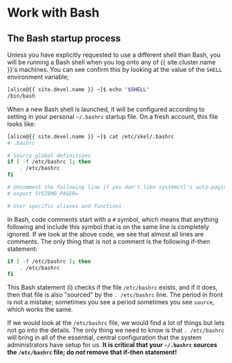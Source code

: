 # Work with Bash

## The Bash startup process

Unless you have explicitly requested to use a different shell than Bash, you will be running a Bash shell when you log onto any of {{ site.cluster.name }}'s machines.  You can see confirm this by looking at the value of the `SHELL` environment variable;

<!-- code-block label="bash-SHELL" -->
```sh
[alice@{{ site.devel.name }} ~]$ echo "$SHELL"
/bin/bash
```

When a new Bash shell is launched, it will be configured according to setting in your personal `~/.bashrc` startup file.  On a fresh account, this file looks like:

<!-- code-block label="bash-bashrc-fresh" -->
```sh
[alice@{{ site.devel.name }} ~]$ cat /etc/skel/.bashrc
# .bashrc

# Source global definitions
if [ -f /etc/bashrc ]; then
	. /etc/bashrc
fi

# Uncomment the following line if you don't like systemctl's auto-paging feature:
# export SYSTEMD_PAGER=

# User specific aliases and functions
```

In Bash, code comments start with a `#` symbol, which means that anything following and include this symbol that is on the same line is completely ignored.  If we look at the above code, we see that almost all lines are comments.  The only thing that is not a comment is the following if-then statement:

```sh
if [ -f /etc/bashrc ]; then
	. /etc/bashrc
fi
```

This Bash statement (i) checks if the file `/etc/bashrc` exists, and if it does, then that file is also "sourced" by the `. /etc/bashrc` line.   The period in front is not a mistake; sometimes you see a period sometimes you see `source`, which works the same.

If we would look at the `/etc/bashrc` file, we would find a lot of things but lets not go into the details.  The only thing we need to know is that `. /etc/bashrc` will bring in all of the essential, central configuration that the system administrators have setup for us.  **It is critical that your `~/.bashrc` sources the `/etc/bashrc` file; do _not_ remove that if-then statement!**


